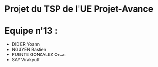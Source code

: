 # Projet du TSP de l'UE Projet-Avance 
# Equipe n'13 : 
- DIDIER Yoann
- NGUYEN Bastien
- PUENTE GONZALEZ Oscar
- SAY Virakyuth

